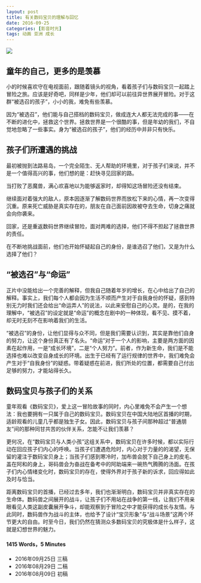 ```yaml
---
layout: post
title: 有关数码宝贝的理解与回忆
date: 2016-09-25
categories: [影音时光]
tags: 动画 亚洲 成长
---
```


![](http://digimons.net/anime/digimon_adventure/images/promo_digimon_adventure.jpg)

## 童年的自己，更多的是羡慕

小的时候喜欢守在电视面前，跟随着镜头的视角，看着孩子们与数码宝贝一起踏上冒险之旅。应该是好奇吧，同样是少年，他们却可以前往异世界展开冒险。对于这群“被选召的孩子”，小小的我，难免有些羡慕。

因为“被选召”，他们能与自己搭档的数码宝贝，做成连大人都无法完成的事——在不断的进化中，拯救这个世界。拯救世界是一个很酷的事，但是年幼的我们，不自觉地忽略了一些事实。身为“被选召的孩子”，他们的经历中并非只有快乐。

## 孩子们所遭遇的挑战
最初被抛到法路易岛，一个完全陌生、无人帮助的环境里，对于孩子们来说，并不是一个值得高兴的事，他们想的是：赶快寻见回家的路。

当打败了恶魔兽，满心欢喜地以为能够返家时，却得知这场冒险还没有结束。

继续面对着强大的敌人，原本因逐渐了解数码世界而放松下来的心情，再一次变得沉重。原来死亡威胁是真实存在的，朋友在自己面前因故被夺去生命，切身之痛就会向你袭来。

回家，还是重返数码世界继续冒险，面对两难的选择，他们不得不担起了拯救世界的责任。

在不断地挑战面前，他们也开始怀疑起自己的身份，是谁选召了他们，又是为什么选择了他们？

## “被选召”与“命运”

正片中没能给出一个完善的解释，但我自己随着年岁的增长，在心中给出了自己的解释。事实上，我们每个人都会因为生活不顺而产生对于自我身份的怀疑，感到特别无力时我们还会给出“命运弄人”的说法，以此来安慰自己的心灵。是的，在我的理解中，“被选召”的设定就是“命运”的概念在剧中的一种体现，看不见、摸不着，却无时无刻不在影响着我们的生活。

“被选召”的身份，让他们显得与众不同，但是我们需要认识到，其实是靠他们自身的努力，让这个身份真正有了名头。“命运”对于一个人的影响，主要是两方面的因素在起作用，一是“成长环境”，二是“个人努力”。前者，作为新生命，我们是不能选择也难以改变自身成长的环境。出生于已经有了运行规律的世界中，我们难免会产生对于“自我身份”的疑惑。带着疑惑在前进，我们所处的位置，都需要自己付出足够的努力，才能站得长久。

## 数码宝贝与孩子们的关系

童年观看《数码宝贝》，爱上这一冒险故事的同时，内心里难免不会产生一个想法：我也要拥有一只属于自己的数码宝贝。数码宝贝在中国大陆地区首播的时期，适龄观看的儿童几乎都是独生子女。因此，数码宝贝与孩子间那种超过“普通朋友”间的那种同甘共苦的伙伴关系，怎能不让我们羡慕？

更何况，在“数码宝贝与人类小孩”这组关系中，数码宝贝在许多时候，都以实际行动在回应孩子们内心的呼唤。当孩子们遭遇危险时，内心对于力量的的渴望，无保留的灌注于数码宝贝身上；当孩子们感到寒冷时，加布兽会脱下自己身上的皮毛、盖在阿和的身上，哥码兽会为奋战在备考中的阿助端来一碗热气腾腾的汤面。在孩子们内心情绪变化时，数码宝贝的存在，使得外界对于孩子新的诉求，回应得如此及时与恰当。

距离数码宝贝的首播，已经过去多年，我们也渐渐明白，数码宝贝并非真实存在的生命体。数码兽之间展开的战斗，让孩子们不用站在战争的第一线，让我们不用亲眼看见人类这副皮囊展开争斗，却能观察到于冒险之中才能获得的成长与友情。与此同时，数码兽作为战斗的主体，也给予了设计“宝贝形象”与“战斗场景”这两个环节更大的自由。时至今日，我们仍然在猜测众多数码宝贝的究极体是什么样子，这就是幻想世界的魅力。



#### 1415 Words，5 Minutes

* 2016年09月25日 三稿
* 2016年08月29日 二稿
* 2016年08月09日 初稿